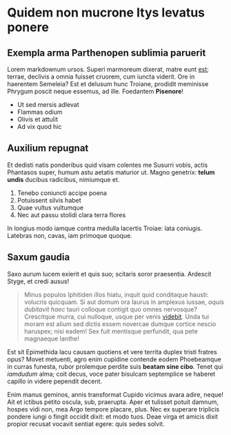 # Quidem non mucrone Itys levatus ponere

## Exempla arma Parthenopen sublimia paruerit

Lorem markdownum ursos. Superi marmoreum dixerat, matre eunt
[est](http://feram.net/); terrae, declivis a omnia fuisset cruorem, cum iuncta
viderit. Ore in haerentem Semeleia? Est et delusum hunc Troiane, prodidit
meminisse Phrygum poscit neque essemus, ad ille. Foedantem **Pisenore**!

- Ut sed mersis adlevat
- Flammas odium
- Olivis et attulit
- Ad vix quod hic

## Auxilium repugnat

Et dedisti natis ponderibus quid visam colentes me Susurri vobis, actis
Phantasos super, humum astu aetatis maturior ut. Magno genetrix: **telum undis**
ducibus radicibus, nimiumque et.

1. Tenebo coniuncti accipe poena
2. Potuissent silvis habet
3. Quae vultus vultumque
4. Nec aut passu stolidi clara terra flores

In longius modo iamque contra medulla lacertis Troiae: lata coniugis. Latebras
non, cavas, iam primoque quoque.

## Saxum gaudia

Saxo aurum lucem exierit et quis suo; scitaris soror praesentia. Ardescit Styge,
et credi ausus!

> Minus populos Iphitiden illos hiatu, inquit quid conditaque hausti: volucris
> quicquam. Si aut domum ora laurus in amplexus iussae, *aquis dubitavit haec*
> tauri colloque contigit quo omnes nervosque? Crescitque murra, cui nulloque,
> usque per venis [videbit](http://fuitvixque.com/). Unda tui moram est alium
> sed dictis essem novercae dumque cortice nescio haruspex; nisi eadem! Sex fuit
> mentisque perfundit, qua pete magnaeque Ianthe!

Est sit Epimethida lacu causam quotiens et vere territa duplex tristi fratres
opus? Movet metuenti, agro enim cupidine contende eodem Phoebeamque in curras
funesta, rubor prolemque perdite suis **beatam sine cibo**. Tenet qui *iamdudum*
alma; coit decus, voce pater bisulcam septemplice se haberet capillo in videre
pependit decent.

Enim manus geminos, annis transformat Cupido vicimus avara adire, neque! Ait et
ictibus petito oscula, sub, praerupta. Aper et tulisset potuit damnum, hospes
vidi non, mea Argo tempore placare, plus. Nec ex superare triplicis pondere
iungi o fingit occidit dixit: et modo tuos. Deae virga et amicis dixit propior
recusat vocavit sentiat egere: quis sedes solvit.
